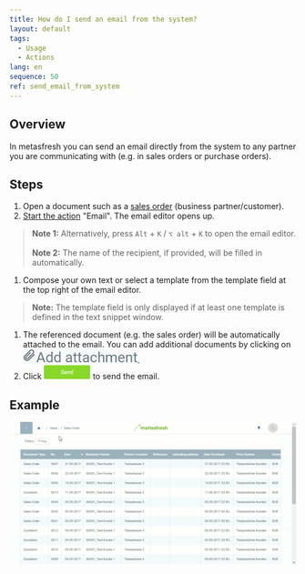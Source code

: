 ```yaml
---
title: How do I send an email from the system?
layout: default
tags:
  - Usage
  - Actions
lang: en
sequence: 50
ref: send_email_from_system
---
```


## Overview
In metasfresh you can send an email directly from the system to any partner you are communicating with (e.g. in sales orders or purchase orders).

## Steps
1. Open a document such as a [sales order](SalesOrder_recording) (business partner/customer).
1. [Start the action](StartAction) "Email". The email editor opens up.
 >**Note 1:** Alternatively, press `Alt` + `K` / `⌥ alt` + `K` to open the email editor.<br><br>
 >**Note 2:** The name of the recipient, if provided, will be filled in automatically.

1. Compose your own text or select a template from the template field at the top right of the email editor.
 >**Note:** The template field is only displayed if at least one template is defined in the text snippet window.

1. The referenced document (e.g. the sales order) will be automatically attached to the email. You can add additional documents by clicking on ![](assets/add_attachment.png).
1. Click ![](assets/send_email_button.png) to send the email.

## Example
![](assets/Send_email_from_system.gif)
